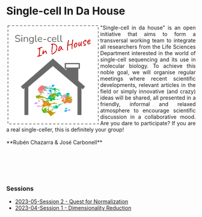 # Single-cell In Da House

<img width='250px' align='left' src='img/logo.png'/> 
<div align='justify'>
"Single-cell in da house" is an open initiative that aims to form a transversal working team to integrate all researchers from the Life Sciences Department interested in the world of single-cell sequencing and its use in molecular biology.
To achieve this noble goal, we will organise regular meetings where recent scientific developments, relevant articles in the field or simply innovative (and crazy) ideas will be shared, all presented in a friendly, informal and relaxed atmosphere to encourage scientific discussion in a collaborative mood.
Are you dare to participate? If you are a real single-celler, this is definitely your group!
<br/><br/>
**Rubén Chazarra & José Carbonell**
</div>

<br/><br/>
<br/><br/>


### Sessions

- [2023-05-Session 2 - Quest for Normalization](https://github.com/rubenchazarra/ScidH-2023-05-Quest-for-Normalization/)
- [2023-04-Session 1 - Dimensionality Reduction](https://github.com/rubenchazarra/2023-04-ScidH-Dimensionality-Reduction/)
